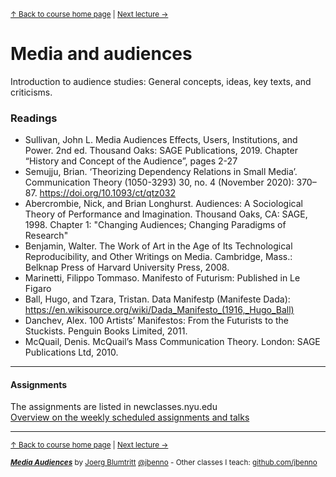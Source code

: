 <sup>[&uarr; Back to course home page](/README.md) | [Next lecture &rarr;](/files/02.md)</sup> 
# Media and audiences

Introduction to audience studies: General concepts, ideas, key texts, and criticisms.

### Readings

- Sullivan, John L. Media Audiences Effects, Users, Institutions, and Power. 2nd ed. Thousand Oaks: SAGE Publications, 2019. Chapter “History and Concept of the Audience”, pages 2-27
- Semujju, Brian. ‘Theorizing Dependency Relations in Small Media’. Communication Theory (1050-3293) 30, no. 4 (November 2020): 370–87. https://doi.org/10.1093/ct/qtz032
- Abercrombie, Nick, and Brian Longhurst. Audiences: A Sociological Theory of Performance and Imagination. Thousand Oaks, CA: SAGE, 1998. Chapter 1: "Changing Audiences; Changing Paradigms of Research"
- Benjamin, Walter. The Work of Art in the Age of Its Technological Reproducibility, and Other Writings on Media. Cambridge, Mass.: Belknap Press of Harvard University Press, 2008.
- Marinetti, Filippo Tommaso. Manifesto of Futurism: Published in Le Figaro
- Ball, Hugo, and Tzara, Tristan. Data Manifestp (Manifeste Dada): https://en.wikisource.org/wiki/Dada_Manifesto_(1916,_Hugo_Ball)
- Danchev, Alex. 100 Artists’ Manifestos: From the Futurists to the Stuckists. Penguin Books Limited, 2011.
- McQuail, Denis. McQuail’s Mass Communication Theory. London: SAGE Publications Ltd, 2010. 


***

#### Assignments
The assignments are listed in newclasses.nyu.edu  
[Overview on the weekly scheduled assignments and talks](https://docs.google.com/spreadsheets/d/10EElPgwd0SA_fW2tWd3AjJ3SswVbAe7kLfOHETJjV4k/edit?usp=sharing)  


***
<sup>[&uarr; Back to course home page](/README.md) | [Next lecture &rarr;](/files/01.md)</sup>  
  
<sup>***[Media Audiences](/README.md)*** by [Joerg Blumtritt](https://jbenno.net) [@jbenno](https://twitter.com/jbenno) - Other classes I teach: [github.com/jbenno](https://github.com/jbenno/teaching/blob/master/README.md)</sup>
